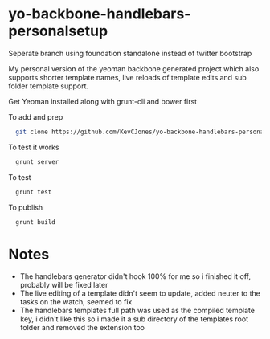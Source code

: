 yo-backbone-handlebars-personalsetup
====================================

Seperate branch using foundation standalone instead of twitter bootstrap

My personal version of the yeoman backbone generated project which also supports shorter template names, 
live reloads of template edits and sub folder template support.

Get Yeoman installed along with grunt-cli and bower first

To add and prep
```zsh  
  git clone https://github.com/KevCJones/yo-backbone-handlebars-personalsetup.git ./ && npm install && bower install
```
To test it works
```zsh  
  grunt server
```
To test
```zsh  
  grunt test
```
To publish
```zsh  
  grunt build
```
  
Notes 
=====

- The handlebars generator didn't hook 100% for me so i finished it off, probably will be fixed later
- The live editing of a template didn't seem to update, added neuter to the tasks on the watch, seemed to fix
- The handlebars templates full path was used as the compiled template key, i didn't like this so i made it a sub directory of the templates root folder and removed the extension too
